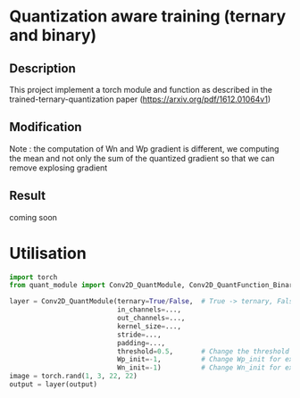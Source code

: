 # Quantization aware training (ternary and binary)

## Description
This project implement a torch module and function as described in the trained-ternary-quantization paper (https://arxiv.org/pdf/1612.01064v1)

## Modification
Note : the computation of Wn and Wp gradient is different, we computing the mean and not only the sum of the quantized gradient so that we can remove explosing gradient

## Result
coming soon

# Utilisation 
```python
import torch
from quant_module import Conv2D_QuantModule, Conv2D_QuantFunction_Binary, Conv2D_QuantFunction_Ternary

layer = Conv2D_QuantModule(ternary=True/False,  # True -> ternary, False -> binary
                           in_channels=...,
                           out_channels=...,
                           kernel_size=...,
                           stride=...,
                           padding=...,
                           threshold=0.5,       # Change the threshold for experiment
                           Wp_init=-1,          # Change Wp_init for experiment
                           Wn_init=-1)          # Change Wn_init for experiment
image = torch.rand(1, 3, 22, 22)
output = layer(output)
```
